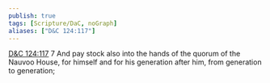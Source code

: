 ```yaml
---
publish: true
tags: [Scripture/DaC, noGraph]
aliases: ["D&C 124:117"]
---
```

[D&C 124:117](https://churchofjesuschrist.org/study/scriptures/dc-testament/dc/124?lang=eng&id=p117#p117) 7 And pay stock also into the hands of the quorum of the Nauvoo House, for himself and for his generation after him, from generation to generation;
